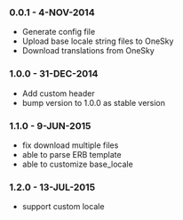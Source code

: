### 0.0.1 - 4-NOV-2014

* Generate config file
* Upload base locale string files to OneSky
* Download translations from OneSky

### 1.0.0 - 31-DEC-2014

* Add custom header
* bump version to 1.0.0 as stable version

### 1.1.0 - 9-JUN-2015

* fix download multiple files
* able to parse ERB template
* able to customize base_locale

### 1.2.0 - 13-JUL-2015

* support custom locale
